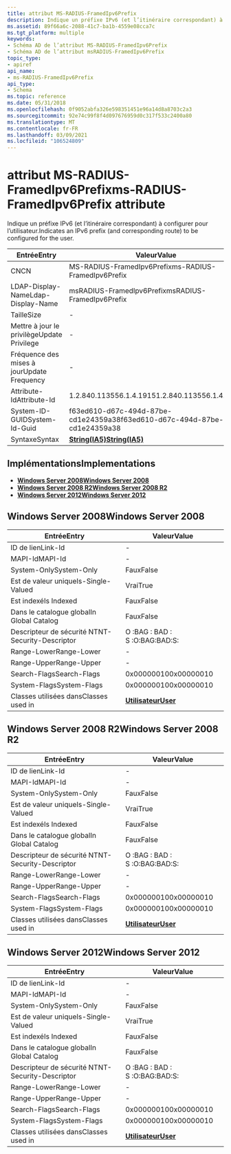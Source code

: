 ```yaml
---
title: attribut MS-RADIUS-FramedIpv6Prefix
description: Indique un préfixe IPv6 (et l’itinéraire correspondant) à configurer pour l’utilisateur. | attribut MS-RADIUS-FramedIpv6Prefix
ms.assetid: 89f66a6c-2088-41c7-ba1b-4559e08cca7c
ms.tgt_platform: multiple
keywords:
- Schéma AD de l’attribut MS-RADIUS-FramedIpv6Prefix
- Schéma AD de l’attribut msRADIUS-FramedIpv6Prefix
topic_type:
- apiref
api_name:
- ms-RADIUS-FramedIpv6Prefix
api_type:
- Schema
ms.topic: reference
ms.date: 05/31/2018
ms.openlocfilehash: 0f9052abfa326e598351451e96a14d8a8703c2a3
ms.sourcegitcommit: 92e74c99f8f4d097676959d0c317f533c2400a80
ms.translationtype: MT
ms.contentlocale: fr-FR
ms.lasthandoff: 03/09/2021
ms.locfileid: "106524809"
---
```

# <a name="ms-radius-framedipv6prefix-attribute"></a><span data-ttu-id="a2a1a-106">attribut MS-RADIUS-FramedIpv6Prefix</span><span class="sxs-lookup"><span data-stu-id="a2a1a-106">ms-RADIUS-FramedIpv6Prefix attribute</span></span>

<span data-ttu-id="a2a1a-107">Indique un préfixe IPv6 (et l’itinéraire correspondant) à configurer pour l’utilisateur.</span><span class="sxs-lookup"><span data-stu-id="a2a1a-107">Indicates an IPv6 prefix (and corresponding route) to be configured for the user.</span></span>



| <span data-ttu-id="a2a1a-108">Entrée</span><span class="sxs-lookup"><span data-stu-id="a2a1a-108">Entry</span></span> | <span data-ttu-id="a2a1a-109">Valeur</span><span class="sxs-lookup"><span data-stu-id="a2a1a-109">Value</span></span> |
|-------------------|--------------------------------------|
| <span data-ttu-id="a2a1a-110">CN</span><span class="sxs-lookup"><span data-stu-id="a2a1a-110">CN</span></span>                | <span data-ttu-id="a2a1a-111">MS-RADIUS-FramedIpv6Prefix</span><span class="sxs-lookup"><span data-stu-id="a2a1a-111">ms-RADIUS-FramedIpv6Prefix</span></span>           |
| <span data-ttu-id="a2a1a-112">LDAP-Display-Name</span><span class="sxs-lookup"><span data-stu-id="a2a1a-112">Ldap-Display-Name</span></span> | <span data-ttu-id="a2a1a-113">msRADIUS-FramedIpv6Prefix</span><span class="sxs-lookup"><span data-stu-id="a2a1a-113">msRADIUS-FramedIpv6Prefix</span></span>            |
| <span data-ttu-id="a2a1a-114">Taille</span><span class="sxs-lookup"><span data-stu-id="a2a1a-114">Size</span></span>              | \-                                   |
| <span data-ttu-id="a2a1a-115">Mettre à jour le privilège</span><span class="sxs-lookup"><span data-stu-id="a2a1a-115">Update Privilege</span></span>  | \-                                   |
| <span data-ttu-id="a2a1a-116">Fréquence des mises à jour</span><span class="sxs-lookup"><span data-stu-id="a2a1a-116">Update Frequency</span></span>  | \-                                   |
| <span data-ttu-id="a2a1a-117">Attribute-Id</span><span class="sxs-lookup"><span data-stu-id="a2a1a-117">Attribute-Id</span></span>      | <span data-ttu-id="a2a1a-118">1.2.840.113556.1.4.1915</span><span class="sxs-lookup"><span data-stu-id="a2a1a-118">1.2.840.113556.1.4.1915</span></span>              |
| <span data-ttu-id="a2a1a-119">System-ID-GUID</span><span class="sxs-lookup"><span data-stu-id="a2a1a-119">System-Id-Guid</span></span>    | <span data-ttu-id="a2a1a-120">f63ed610-d67c-494d-87be-cd1e24359a38</span><span class="sxs-lookup"><span data-stu-id="a2a1a-120">f63ed610-d67c-494d-87be-cd1e24359a38</span></span> |
| <span data-ttu-id="a2a1a-121">Syntaxe</span><span class="sxs-lookup"><span data-stu-id="a2a1a-121">Syntax</span></span>            | [<span data-ttu-id="a2a1a-122">**String(IA5)**</span><span class="sxs-lookup"><span data-stu-id="a2a1a-122">**String(IA5)**</span></span>](s-string-ia5.md)  |



## <a name="implementations"></a><span data-ttu-id="a2a1a-123">Implémentations</span><span class="sxs-lookup"><span data-stu-id="a2a1a-123">Implementations</span></span>

-   [<span data-ttu-id="a2a1a-124">**Windows Server 2008**</span><span class="sxs-lookup"><span data-stu-id="a2a1a-124">**Windows Server 2008**</span></span>](#windows-server-2008)
-   [<span data-ttu-id="a2a1a-125">**Windows Server 2008 R2**</span><span class="sxs-lookup"><span data-stu-id="a2a1a-125">**Windows Server 2008 R2**</span></span>](#windows-server-2008-r2)
-   [<span data-ttu-id="a2a1a-126">**Windows Server 2012**</span><span class="sxs-lookup"><span data-stu-id="a2a1a-126">**Windows Server 2012**</span></span>](#windows-server-2012)

## <a name="windows-server-2008"></a><span data-ttu-id="a2a1a-127">Windows Server 2008</span><span class="sxs-lookup"><span data-stu-id="a2a1a-127">Windows Server 2008</span></span>



| <span data-ttu-id="a2a1a-128">Entrée</span><span class="sxs-lookup"><span data-stu-id="a2a1a-128">Entry</span></span> | <span data-ttu-id="a2a1a-129">Valeur</span><span class="sxs-lookup"><span data-stu-id="a2a1a-129">Value</span></span> |
|------------------------|-----------------------------------|
| <span data-ttu-id="a2a1a-130">ID de lien</span><span class="sxs-lookup"><span data-stu-id="a2a1a-130">Link-Id</span></span>                | \-                                |
| <span data-ttu-id="a2a1a-131">MAPI-Id</span><span class="sxs-lookup"><span data-stu-id="a2a1a-131">MAPI-Id</span></span>                | \-                                |
| <span data-ttu-id="a2a1a-132">System-Only</span><span class="sxs-lookup"><span data-stu-id="a2a1a-132">System-Only</span></span>            | <span data-ttu-id="a2a1a-133">Faux</span><span class="sxs-lookup"><span data-stu-id="a2a1a-133">False</span></span>                             |
| <span data-ttu-id="a2a1a-134">Est de valeur unique</span><span class="sxs-lookup"><span data-stu-id="a2a1a-134">Is-Single-Valued</span></span>       | <span data-ttu-id="a2a1a-135">Vrai</span><span class="sxs-lookup"><span data-stu-id="a2a1a-135">True</span></span>                              |
| <span data-ttu-id="a2a1a-136">Est indexé</span><span class="sxs-lookup"><span data-stu-id="a2a1a-136">Is Indexed</span></span>             | <span data-ttu-id="a2a1a-137">Faux</span><span class="sxs-lookup"><span data-stu-id="a2a1a-137">False</span></span>                             |
| <span data-ttu-id="a2a1a-138">Dans le catalogue global</span><span class="sxs-lookup"><span data-stu-id="a2a1a-138">In Global Catalog</span></span>      | <span data-ttu-id="a2a1a-139">Faux</span><span class="sxs-lookup"><span data-stu-id="a2a1a-139">False</span></span>                             |
| <span data-ttu-id="a2a1a-140">Descripteur de sécurité NT</span><span class="sxs-lookup"><span data-stu-id="a2a1a-140">NT-Security-Descriptor</span></span> | <span data-ttu-id="a2a1a-141">O :BAG : BAD : S :</span><span class="sxs-lookup"><span data-stu-id="a2a1a-141">O:BAG:BAD:S:</span></span>                      |
| <span data-ttu-id="a2a1a-142">Range-Lower</span><span class="sxs-lookup"><span data-stu-id="a2a1a-142">Range-Lower</span></span>            | \-                                |
| <span data-ttu-id="a2a1a-143">Range-Upper</span><span class="sxs-lookup"><span data-stu-id="a2a1a-143">Range-Upper</span></span>            | \-                                |
| <span data-ttu-id="a2a1a-144">Search-Flags</span><span class="sxs-lookup"><span data-stu-id="a2a1a-144">Search-Flags</span></span>           | <span data-ttu-id="a2a1a-145">0x00000010</span><span class="sxs-lookup"><span data-stu-id="a2a1a-145">0x00000010</span></span>                        |
| <span data-ttu-id="a2a1a-146">System-Flags</span><span class="sxs-lookup"><span data-stu-id="a2a1a-146">System-Flags</span></span>           | <span data-ttu-id="a2a1a-147">0x00000010</span><span class="sxs-lookup"><span data-stu-id="a2a1a-147">0x00000010</span></span>                        |
| <span data-ttu-id="a2a1a-148">Classes utilisées dans</span><span class="sxs-lookup"><span data-stu-id="a2a1a-148">Classes used in</span></span>        | [<span data-ttu-id="a2a1a-149">**Utilisateur**</span><span class="sxs-lookup"><span data-stu-id="a2a1a-149">**User**</span></span>](c-user.md)<br/> |



## <a name="windows-server-2008-r2"></a><span data-ttu-id="a2a1a-150">Windows Server 2008 R2</span><span class="sxs-lookup"><span data-stu-id="a2a1a-150">Windows Server 2008 R2</span></span>



| <span data-ttu-id="a2a1a-151">Entrée</span><span class="sxs-lookup"><span data-stu-id="a2a1a-151">Entry</span></span> | <span data-ttu-id="a2a1a-152">Valeur</span><span class="sxs-lookup"><span data-stu-id="a2a1a-152">Value</span></span> |
|------------------------|-----------------------------------|
| <span data-ttu-id="a2a1a-153">ID de lien</span><span class="sxs-lookup"><span data-stu-id="a2a1a-153">Link-Id</span></span>                | \-                                |
| <span data-ttu-id="a2a1a-154">MAPI-Id</span><span class="sxs-lookup"><span data-stu-id="a2a1a-154">MAPI-Id</span></span>                | \-                                |
| <span data-ttu-id="a2a1a-155">System-Only</span><span class="sxs-lookup"><span data-stu-id="a2a1a-155">System-Only</span></span>            | <span data-ttu-id="a2a1a-156">Faux</span><span class="sxs-lookup"><span data-stu-id="a2a1a-156">False</span></span>                             |
| <span data-ttu-id="a2a1a-157">Est de valeur unique</span><span class="sxs-lookup"><span data-stu-id="a2a1a-157">Is-Single-Valued</span></span>       | <span data-ttu-id="a2a1a-158">Vrai</span><span class="sxs-lookup"><span data-stu-id="a2a1a-158">True</span></span>                              |
| <span data-ttu-id="a2a1a-159">Est indexé</span><span class="sxs-lookup"><span data-stu-id="a2a1a-159">Is Indexed</span></span>             | <span data-ttu-id="a2a1a-160">Faux</span><span class="sxs-lookup"><span data-stu-id="a2a1a-160">False</span></span>                             |
| <span data-ttu-id="a2a1a-161">Dans le catalogue global</span><span class="sxs-lookup"><span data-stu-id="a2a1a-161">In Global Catalog</span></span>      | <span data-ttu-id="a2a1a-162">Faux</span><span class="sxs-lookup"><span data-stu-id="a2a1a-162">False</span></span>                             |
| <span data-ttu-id="a2a1a-163">Descripteur de sécurité NT</span><span class="sxs-lookup"><span data-stu-id="a2a1a-163">NT-Security-Descriptor</span></span> | <span data-ttu-id="a2a1a-164">O :BAG : BAD : S :</span><span class="sxs-lookup"><span data-stu-id="a2a1a-164">O:BAG:BAD:S:</span></span>                      |
| <span data-ttu-id="a2a1a-165">Range-Lower</span><span class="sxs-lookup"><span data-stu-id="a2a1a-165">Range-Lower</span></span>            | \-                                |
| <span data-ttu-id="a2a1a-166">Range-Upper</span><span class="sxs-lookup"><span data-stu-id="a2a1a-166">Range-Upper</span></span>            | \-                                |
| <span data-ttu-id="a2a1a-167">Search-Flags</span><span class="sxs-lookup"><span data-stu-id="a2a1a-167">Search-Flags</span></span>           | <span data-ttu-id="a2a1a-168">0x00000010</span><span class="sxs-lookup"><span data-stu-id="a2a1a-168">0x00000010</span></span>                        |
| <span data-ttu-id="a2a1a-169">System-Flags</span><span class="sxs-lookup"><span data-stu-id="a2a1a-169">System-Flags</span></span>           | <span data-ttu-id="a2a1a-170">0x00000010</span><span class="sxs-lookup"><span data-stu-id="a2a1a-170">0x00000010</span></span>                        |
| <span data-ttu-id="a2a1a-171">Classes utilisées dans</span><span class="sxs-lookup"><span data-stu-id="a2a1a-171">Classes used in</span></span>        | [<span data-ttu-id="a2a1a-172">**Utilisateur**</span><span class="sxs-lookup"><span data-stu-id="a2a1a-172">**User**</span></span>](c-user.md)<br/> |



## <a name="windows-server-2012"></a><span data-ttu-id="a2a1a-173">Windows Server 2012</span><span class="sxs-lookup"><span data-stu-id="a2a1a-173">Windows Server 2012</span></span>



| <span data-ttu-id="a2a1a-174">Entrée</span><span class="sxs-lookup"><span data-stu-id="a2a1a-174">Entry</span></span> | <span data-ttu-id="a2a1a-175">Valeur</span><span class="sxs-lookup"><span data-stu-id="a2a1a-175">Value</span></span> |
|------------------------|-----------------------------------|
| <span data-ttu-id="a2a1a-176">ID de lien</span><span class="sxs-lookup"><span data-stu-id="a2a1a-176">Link-Id</span></span>                | \-                                |
| <span data-ttu-id="a2a1a-177">MAPI-Id</span><span class="sxs-lookup"><span data-stu-id="a2a1a-177">MAPI-Id</span></span>                | \-                                |
| <span data-ttu-id="a2a1a-178">System-Only</span><span class="sxs-lookup"><span data-stu-id="a2a1a-178">System-Only</span></span>            | <span data-ttu-id="a2a1a-179">Faux</span><span class="sxs-lookup"><span data-stu-id="a2a1a-179">False</span></span>                             |
| <span data-ttu-id="a2a1a-180">Est de valeur unique</span><span class="sxs-lookup"><span data-stu-id="a2a1a-180">Is-Single-Valued</span></span>       | <span data-ttu-id="a2a1a-181">Vrai</span><span class="sxs-lookup"><span data-stu-id="a2a1a-181">True</span></span>                              |
| <span data-ttu-id="a2a1a-182">Est indexé</span><span class="sxs-lookup"><span data-stu-id="a2a1a-182">Is Indexed</span></span>             | <span data-ttu-id="a2a1a-183">Faux</span><span class="sxs-lookup"><span data-stu-id="a2a1a-183">False</span></span>                             |
| <span data-ttu-id="a2a1a-184">Dans le catalogue global</span><span class="sxs-lookup"><span data-stu-id="a2a1a-184">In Global Catalog</span></span>      | <span data-ttu-id="a2a1a-185">Faux</span><span class="sxs-lookup"><span data-stu-id="a2a1a-185">False</span></span>                             |
| <span data-ttu-id="a2a1a-186">Descripteur de sécurité NT</span><span class="sxs-lookup"><span data-stu-id="a2a1a-186">NT-Security-Descriptor</span></span> | <span data-ttu-id="a2a1a-187">O :BAG : BAD : S :</span><span class="sxs-lookup"><span data-stu-id="a2a1a-187">O:BAG:BAD:S:</span></span>                      |
| <span data-ttu-id="a2a1a-188">Range-Lower</span><span class="sxs-lookup"><span data-stu-id="a2a1a-188">Range-Lower</span></span>            | \-                                |
| <span data-ttu-id="a2a1a-189">Range-Upper</span><span class="sxs-lookup"><span data-stu-id="a2a1a-189">Range-Upper</span></span>            | \-                                |
| <span data-ttu-id="a2a1a-190">Search-Flags</span><span class="sxs-lookup"><span data-stu-id="a2a1a-190">Search-Flags</span></span>           | <span data-ttu-id="a2a1a-191">0x00000010</span><span class="sxs-lookup"><span data-stu-id="a2a1a-191">0x00000010</span></span>                        |
| <span data-ttu-id="a2a1a-192">System-Flags</span><span class="sxs-lookup"><span data-stu-id="a2a1a-192">System-Flags</span></span>           | <span data-ttu-id="a2a1a-193">0x00000010</span><span class="sxs-lookup"><span data-stu-id="a2a1a-193">0x00000010</span></span>                        |
| <span data-ttu-id="a2a1a-194">Classes utilisées dans</span><span class="sxs-lookup"><span data-stu-id="a2a1a-194">Classes used in</span></span>        | [<span data-ttu-id="a2a1a-195">**Utilisateur**</span><span class="sxs-lookup"><span data-stu-id="a2a1a-195">**User**</span></span>](c-user.md)<br/> |



 

 





